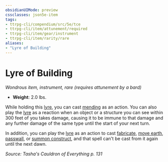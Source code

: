 ```yaml
---
obsidianUIMode: preview
cssclasses: json5e-item
tags:
- ttrpg-cli/compendium/src/5e/tce
- ttrpg-cli/item/attunement/required
- ttrpg-cli/item/gear/instrument
- ttrpg-cli/item/rarity/rare
aliases: 
- "Lyre of Building"
---
```

# Lyre of Building
*Wondrous item, instrument, rare (requires attunement by a bard)*  


- **Weight**: 2.0 lbs.

While holding this [lyre](/3-Mechanics/CLI/items/lyre-xphb.md), you can cast [mending](/3-Mechanics/CLI/spells/mending-xphb.md) as an action. You can also play the [lyre](/3-Mechanics/CLI/items/lyre-xphb.md) as a reaction when an object or a structure you can see within 300 feet of you takes damage, causing it to be immune to that damage and any further damage of the same type until the start of your next turn.

In addition, you can play the [lyre](/3-Mechanics/CLI/items/lyre-xphb.md) as an action to cast [fabricate](/3-Mechanics/CLI/spells/fabricate-xphb.md), [move earth](/3-Mechanics/CLI/spells/move-earth-xphb.md), [passwall](/3-Mechanics/CLI/spells/passwall-xphb.md), or [summon construct](/3-Mechanics/CLI/spells/summon-construct-xphb.md), and that spell can't be cast from it again until the next dawn.

*Source: Tasha's Cauldron of Everything p. 131*